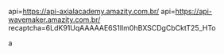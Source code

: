 api=https://api-axialacademy.amazity.com.br/
api=https://api-wavemaker.amazity.com.br/
recaptcha=6LdK91UqAAAAAE6S1lIm0hBXSCDgCbCktT25_HTo


a
